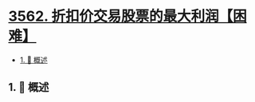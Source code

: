 # [3562. 折扣价交易股票的最大利润【困难】](https://github.com/tnotesjs/TNotes.leetcode/tree/main/notes/3562.%20%E6%8A%98%E6%89%A3%E4%BB%B7%E4%BA%A4%E6%98%93%E8%82%A1%E7%A5%A8%E7%9A%84%E6%9C%80%E5%A4%A7%E5%88%A9%E6%B6%A6%E3%80%90%E5%9B%B0%E9%9A%BE%E3%80%91)

<!-- region:toc -->

- [1. 📝 概述](#1--概述)

<!-- endregion:toc -->

## 1. 📝 概述
